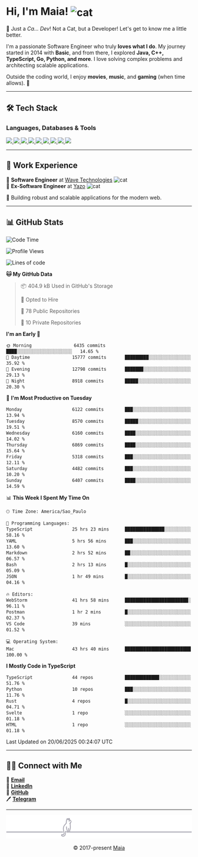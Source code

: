 <h1 align="left">Hi, I'm Maia! 
<img src="https://emojis.slackmojis.com/emojis/images/1643509834/36299/black-cat.gif?1643509834" width="50" height="60" align="center" alt="cat"/>
</h1>

🎩 Just a *Ca... Dev*! Not a Cat, but a Developer! Let's get to know me a little better.

I'm a passionate Software Engineer who truly **loves what I do**. My journey started in 2014 with **Basic**, and from there, I explored **Java, C++, TypeScript, Go, Python, and more**. I love solving complex problems and architecting scalable applications.

Outside the coding world, I enjoy **movies**, **music**, and **gaming** (when time allows). 🚀

---

## 🛠️ Tech Stack

### Languages, Databases & Tools
<p>
  <a href="https://www.typescriptlang.org">
    <img src="https://skillicons.dev/icons?i=ts" />
  </a>
  <a href="https://go.dev">
    <img src="https://skillicons.dev/icons?i=go" />
  </a>
  <a href="https://www.python.org">
    <img src="https://skillicons.dev/icons?i=python" />
  </a>
  <a href="https://gradle.org">
    <img src="https://skillicons.dev/icons?i=gradle" />
  </a>
  <a href="https://redis.io">
    <img src="https://skillicons.dev/icons?i=redis" />
  </a>
  <a href="https://www.mongodb.com">
    <img src="https://skillicons.dev/icons?i=mongodb" />
  </a>
  <a href="https://nodejs.org">
    <img src="https://skillicons.dev/icons?i=nodejs" />
  </a>
  <a href="https://www.javascript.com">
    <img src="https://skillicons.dev/icons?i=js" />
  </a>
  <a href="https://www.docker.com">
    <img src="https://skillicons.dev/icons?i=docker" />
  </a>
</p>

---

## 💼 Work Experience

🔹 **Software Engineer** at [Wave Technologies](https://www.linkedin.com/company/wave-technologies-oficial/)   <img src="https://media.giphy.com/media/WUlplcMpOCEmTGBtBW/giphy.gif" width="30" alt="cat"> <br>
🔹 **Ex-Software Engineer** at [Yazo](https://yazo.com.br/) <img src="https://media.giphy.com/media/WUlplcMpOCEmTGBtBW/giphy.gif" width="30" alt="cat"> <br>

🚀 Building robust and scalable applications for the modern web.

---

## 📊 GitHub Stats

<!--START_SECTION:waka-->
![Code Time](http://img.shields.io/badge/Code%20Time-6%2C183%20hrs%2013%20mins-blue)

![Profile Views](http://img.shields.io/badge/Profile%20Views-9-blue)

![Lines of code](https://img.shields.io/badge/From%20Hello%20World%20I%27ve%20Written-13.9%20million%20lines%20of%20code-blue)

**🐱 My GitHub Data** 

> 📦 404.9 kB Used in GitHub's Storage 
 > 
> 💼 Opted to Hire
 > 
> 📜 78 Public Repositories 
 > 
> 🔑 10 Private Repositories 
 > 
**I'm an Early 🐤** 

```text
🌞 Morning                6435 commits        ████░░░░░░░░░░░░░░░░░░░░░   14.65 % 
🌆 Daytime                15777 commits       █████████░░░░░░░░░░░░░░░░   35.92 % 
🌃 Evening                12798 commits       ███████░░░░░░░░░░░░░░░░░░   29.13 % 
🌙 Night                  8918 commits        █████░░░░░░░░░░░░░░░░░░░░   20.30 % 
```
📅 **I'm Most Productive on Tuesday** 

```text
Monday                   6122 commits        ███░░░░░░░░░░░░░░░░░░░░░░   13.94 % 
Tuesday                  8570 commits        █████░░░░░░░░░░░░░░░░░░░░   19.51 % 
Wednesday                6160 commits        ████░░░░░░░░░░░░░░░░░░░░░   14.02 % 
Thursday                 6869 commits        ████░░░░░░░░░░░░░░░░░░░░░   15.64 % 
Friday                   5318 commits        ███░░░░░░░░░░░░░░░░░░░░░░   12.11 % 
Saturday                 4482 commits        ███░░░░░░░░░░░░░░░░░░░░░░   10.20 % 
Sunday                   6407 commits        ████░░░░░░░░░░░░░░░░░░░░░   14.59 % 
```


📊 **This Week I Spent My Time On** 

```text
🕑︎ Time Zone: America/Sao_Paulo

💬 Programming Languages: 
TypeScript               25 hrs 23 mins      ███████████████░░░░░░░░░░   58.16 % 
YAML                     5 hrs 56 mins       ███░░░░░░░░░░░░░░░░░░░░░░   13.60 % 
Markdown                 2 hrs 52 mins       ██░░░░░░░░░░░░░░░░░░░░░░░   06.57 % 
Bash                     2 hrs 13 mins       █░░░░░░░░░░░░░░░░░░░░░░░░   05.09 % 
JSON                     1 hr 49 mins        █░░░░░░░░░░░░░░░░░░░░░░░░   04.16 % 

🔥 Editors: 
WebStorm                 41 hrs 58 mins      ████████████████████████░   96.11 % 
Postman                  1 hr 2 mins         █░░░░░░░░░░░░░░░░░░░░░░░░   02.37 % 
VS Code                  39 mins             ░░░░░░░░░░░░░░░░░░░░░░░░░   01.52 % 

💻 Operating System: 
Mac                      43 hrs 40 mins      █████████████████████████   100.00 % 
```

**I Mostly Code in TypeScript** 

```text
TypeScript               44 repos            █████████████░░░░░░░░░░░░   51.76 % 
Python                   10 repos            ███░░░░░░░░░░░░░░░░░░░░░░   11.76 % 
Rust                     4 repos             █░░░░░░░░░░░░░░░░░░░░░░░░   04.71 % 
Svelte                   1 repo              ░░░░░░░░░░░░░░░░░░░░░░░░░   01.18 % 
HTML                     1 repo              ░░░░░░░░░░░░░░░░░░░░░░░░░   01.18 % 
```




 Last Updated on 20/06/2025 00:24:07 UTC
<!--END_SECTION:waka-->

---

## 👯‍👨 Connect with Me
📧 **[Email](mailto:gabrielmaialva33@gmail.com)**  
🔗 **[LinkedIn](https://www.linkedin.com/in/gabriel-maia-183984239)**  
🐙 **[GitHub](https://github.com/gabrielmaialva33)**  
🖊 **[Telegram](https://t.me/sr_mrootx)**

---

<p align="center"><img src="https://raw.githubusercontent.com/gabrielmaialva33/gabrielmaialva33/master/assets/gray0_ctp_on_line.svg?sanitize=true" /></p>
<p align="center">&copy; 2017-present <a href="https://github.com/gabrielmaialva33/" target="_blank">Maia</a></p>
